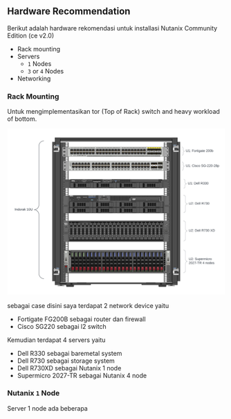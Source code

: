 ## Hardware Recommendation

Berikut adalah hardware rekomendasi untuk installasi Nutanix Community Edition (ce v2.0)

- Rack mounting
- Servers
    - `1` Nodes
    - `3` or `4` Nodes
- Networking

### Rack Mounting

Untuk mengimplementasikan tor (Top of Rack) switch and heavy workload of bottom.

![tor-switch](./imgs/00-design/01-layout-rack.png)

sebagai case disini saya terdapat 2 network device yaitu 

- Fortigate FG200B sebagai router dan firewall
- Cisco SG220 sebagai l2 switch

Kemudian terdapat 4 servers yaitu

- Dell R330 sebagai baremetal system
- Dell R730 sebagai storage system
- Dell R730XD sebagai Nutanix 1 node
- Supermicro 2027-TR sebagai Nutanix 4 node

### Nutanix `1` Node

Server 1 node ada beberapa 